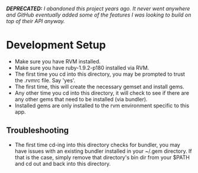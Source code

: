 ***DEPRECATED:*** *I abandoned this project years ago. It never went anywhere and GitHub eventually added some of the features I was looking to build on top of their API anyway.*

Development Setup
=================

  * Make sure you have RVM installed.
  * Make sure you have ruby-1.9.2-p180 installed via RVM.
  * The first time you cd into this directory, you may be prompted to trust
    the .rvmrc file. Say 'yes'.
  * The first time, this will create the necessary gemset and install gems.
  * Any other time you cd into this directory, it will check to see if there
    are any other gems that need to be installed (via bundler).
  * Installed gems are only installed to the rvm environment specific to this
    app.

Troubleshooting
---------------

  * The first time cd-ing into this directory checks for bundler, you may have
    issues with an existing bundler installed in your ~/.gem directory. If that
    is the case, simply remove that directory's bin dir from your $PATH and
    cd out and back into this directory.


